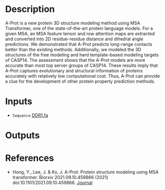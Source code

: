 # Description

A-Prot is a new protein 3D structure modeling method using MSA Transformer, one of the state-of-the-art protein language models. For a given MSA, an MSA feature tensor and row attention maps are extracted and converted into 2D residue-residue distance and dihedral angle predictions. We demonstrated that A-Prot predicts long-range contacts better than the existing methods. Additionally, we modeled the 3D structures of the free modeling and hard template-based modeling targets of CASP14. The assessment shows that the A-Prot models are more accurate than most top server groups of CASP14. These results imply that A-Prot captures evolutionary and structural information of proteins accurately with relatively low computational cost. Thus, A-Prot can provide a clue for the development of other protein property prediction methods.


# Inputs

* `Sequence` [DDR1.fa](https://docs.ad3.io/media/apps/proteins/examples/input/DDR1.fa)

# Outputs


# References

* Hong, Y., Lee, J. & Ko, J. A-Prot: Protein structure modeling using MSA transformer. Biorxiv 2021.09.10.459866 (2021) doi:10.1101/2021.09.10.459866. [Journal](https://www.biorxiv.org/content/10.1101/2021.09.10.459866v1)
